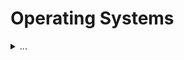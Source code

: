 # Operating Systems

<details>
<summary>
...
</summary>

## Complexity limits what we can build, but can be mitigated with modularity and abstraction. Operating systems enforce modularity on a single machine ([MIT 6.033, Spring 2018](https://ocw.mit.edu/courses/electrical-engineering-and-computer-science/6-033-computer-system-engineering-spring-2018/index.htm))

In order to enforce modularity and build an effective OS:
1. Programs shouldn't be able to refer to (or corrupt) each others' memory
   * To enforce this, we virtualize memory
   * The Memory Management Unit (MMU) translates virtual addresses to physical addresses using *page tables*.
2. Programs should be able to communicate
   * To enforce this, we virtualize communication links
   * *Bounded buffers* allow programs to communicate, and are tricky to implement due to *concurrency* (time multiplexed processes). *Locks* allow us to implement *atomic actions*, but this is also tricky to do right thanks to *race conditions*, *deadlock*, and *performance issues*.
3. Programs should be able to share a CPU (without one program halting the progress of others)
   * To enforce this, we virtualize processors
   * *Threads* virtualize a processor to share it among programs. The kernel can suspend the current thread and resume another using *yield*. *Condition variables* provide a more efficient API for threads, where they *wait* for an event and are *notified* when it occurs. *Preemption* forces a thread to be interrupted so we don't have to rely on people correctly using yield, but it requries a special *interrupt* and hardware support to disable other interrupts.

The OS enforces modularity on a single machine via virtualization and abstraction.

The kernel manages page faults and other interrupts.

## Processes

### Semaphores

### Mutexes

## Resource Allocation

## Context Switching

## Scheduling

</details>
